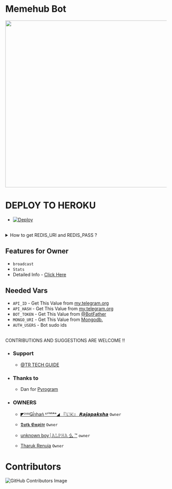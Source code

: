 # Memehub Bot
<p align="center">
<img src="https://telegra.ph/file/02e5e7f0ea0521d34cdd4.png" width="520", height="520"></p>


# DEPLOY TO HEROKU
* [![Deploy](https://www.herokucdn.com/deploy/button.svg)](https://heroku.com/deploy)
<br><br>

<details>
<summary> How to get REDIS_URI and REDIS_PASS ? </summary>
<br>

- Create a Account on [RedisLabs.com](https://RedisLabs.com)
- Create one REDIS Subscription
- You will get REDIS Endpoint, which will be REDIS_PASS and password which will be REDIS_PASS


</details>

## Features for Owner
- `broadcast`
- `Stats`
- Detailed Info - [Click Here](https://telegra.ph/Owner-Commands-05-19-11)

## Needed Vars
- `API_ID` - Get This Value from [my.telegram.org](https://my.telegram.org)
-  `API_HASH` - Get This Value from [my.telegram.org](https://my.telegram.org)
-  `BOT_TOKEN` - Get This Value from [@BotFather](https://my.telegram.org)
-  `MONGO_URI` - Get This Value from [Mongodb.](https://mongodb.com)
-  `AUTH_USERS` - Bot sudo ids
<br><br>

CONTRIBUTIONS AND SUGGESTIONS ARE WELCOME !!


* ### Support
   - [@TR TECH GUIDE](https://t.me/trtechguide)

* ### Thanks to
   - Dan for [Pyrogram](https://github.com/Pyrogram)
* ### OWNERS
   - [◤ᴵᴬᴹǤΐรhaή ᴷʳⁱˢʰᵏᵃ◢ 『🇱🇰』 ⁪⁬⁮⁮⁮𝙍𝙖𝙟𝙖𝙥𝙖𝙠𝙨𝙝𝙖](https://github.com/Gishankrishka2) ``Owner``

   - [𝕯𝖆𝖗𝖐 𝕰𝖒𝖕𝖎𝖗𝖊](https://github.com/DARKEMPIRESL) ``Owner``

   - [unknown boy┊𝙰𝙻𝙿𝙷𝙰 么 ™](https://github.com/tkalum) ``owner``
  
   - [Tharuk Renuja](github.com/TharukRenuja) ``Owner``

# Contributors
![GitHub Contributors Image](https://contrib.rocks/image?repo=Gishankrishka2/Memehub_bot)
